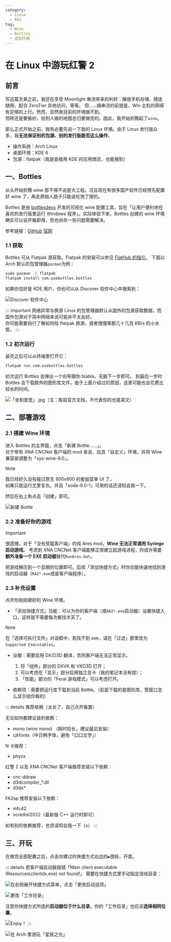 ```yaml
---
category:
  - Linux
  - RA2
tag:
  - Wine
  - Bottles
  - 虚拟环境
---
```


# 在 Linux 中游玩红警 2

## 前言

写这篇文章之前，我还在享受 Moonlight 串流带来的利好：解放手机存储、随连随用、配合 ZeroTier 异地访问，等等。
但……搞串流的前提是，Win 主机的网得有足够的上行。然而，显然我目前的环境做不到。  
但砖还是要搬的，给别人做的地图总归要做完的。因此，我开始折腾起了`wine`。

那么正式开始之前，我有必要先说一下我的 Linux 环境。由于 Linux 发行版众多，我**无法保证别的包源、别的发行版能否这么操作**。

- 操作系统：Arch Linux
- 桌面环境：KDE 6
- 包源：flatpak（我是直接用 KDE 的应用商店，也能搜到）

## 一、Bottles

从头开始折腾 wine 那不得不说是大工程。况且现在有很多国产软件已经预先配置好 wine 了，再走原始人路子只能说吃饱了撑的。

Bottles 是由 [bottlesdevs](https://github.com/bottlesdevs) 开发的可视化 wine 配置工具，旨在「让用户便利地在喜欢的发行版里运行 Windows 程序」。实际体验下来，Bottles 创建的 wine 环境确实可以说开箱即用，但也尚存一些问题需要解决。

参考链接：[GitHub](https://github.com/bottlesdevs/Bottles) [官网](https://usebottles.com/)

### 1.1 获取

Bottles 可从 Flatpak 源获取。Flatpak 的安装可以参见 [FlatHub 的指引](https://flathub.org/setup)，
下面以 Arch 默认的包管理器`pacman`为例：

```zsh
sudo pacman -S flatpak
flatpak install com.usebottles.bottles
```

如果你恰好是 KDE 用户，你也可以从 Discover 软件中心中搜索到：

![Discover 软件中心](kde_discover_bottles_search.webp)

::: important 网络异常与换源
Linux 的包管理器默认从国外的包源获取数据，而国外包源对于简中网络来说可能并不太友好。  
你可能需要自行了解如何给 flatpak 换源，或者慢慢等那几十几百 KB/s 的小水管。
:::

### 1.2 初次运行

装完之后可以从终端里打开它：
```zsh
flatpak run com.usebottles.bottles
```

初次运行 Bottles 会弹出一个向导跟你 blabla，无脑下一步即可。
到最后一步时 Bottles 会下载额外的图形库文件，由于上面介绍过的原因，这里可能也会花费比较长的时间。

![「坐和放宽」.jpg（注：取自官方文档，不代表你的也是英文）](bottles_init_downloading.webp)

## 二、部署游戏

### 2.1 搭建 Wine 环境

进入 Bottles 的主界面，点击「新建 Bottle……」。  
对于带有 XNA CNCNet 客户端的 mod 来说，应选「自定义」环境，并将 Wine 兼容层调整为「sys-wine-9.0」。

> [!note]
> 我已经好久没有碰过原生 800x600 的套娃菜单 UI 了。  
> 如果只是运行尤里复仇，并且「soda-9.0-1」可用的话还请知会我一下。

然后在右上角点击「创建」即可。

![新建 Bottle](bottles_new_venv.webp)

### 2.2 准备好你的游戏

> [!important]
> 很遗憾，对于「没有搭载客户端」的纯 Ares mod，**Wine 无法正常调用 Syringe 启动游戏**。
> 考虑到 XNA CNCNet 客户端能够正常建立起游戏进程，你或许需要**额外准备一个 EXE 启动器**替代`RunAres.bat`。

把游戏解压到一个显眼的位置即可。后续「添加快捷方式」时你应能快速地找到游戏的启动器（`RA2*.exe`或是客户端程序）。

### 2.3 补充设置

点开你刚刚建好的 Wine 环境。

- 「添加快捷方式」功能：可以为你的客户端（或`RA2*.exe`启动器）设置快捷入口，这样就不需要每次都找半天了。  

> [!note]
> 在「选择可执行文件」对话框中，若找不到 exe，请在「过滤」那里改为`Supported Executables`。

- 设置：需要启用 DX/D3D 翻译，否则客户端无法正常显示。

  1. 将「组件」部分的 DXVK 和 VKD3D 打开；
  2. 可以考虑在「显示」部分启用独立显卡（我的笔记本没有捏）；
  3. 「性能」部分的「Feral 游戏模式」可以考虑打开。

- 依赖项：需要把运行库下载到当前 Bottle。（前面下载的是图形库，管窗口怎么显示给你看的）

::: details 推荐依赖（太长了，自己点开看罢）

无论如何都建议装的依赖：

- mono (wine mono) （耗时较长，建议最后安装）
- cjkfonts（中日韩字体，避免「口口文学」）

N 卡推荐：

- physx

红警 2 以及 XNA CNCNet 客户端推荐安装以下依赖：

- cnc-ddraw
- d3dcompiler_*.dll
- d3dx*
<!-- - gdiplus -->

FA2sp 推荐安装以下依赖：

- mfc42
- vcredist2022（最新版 C++ 运行时即可）

如有别的依赖推荐，也烦请知会我一下（x）
:::

## 三、开玩

在做完全部配置之后，点击你建过的快捷方式右边的`▶`图标，开耍。

::: details 若客户端启动器报错「Main client executable (Resources\clientdx.exe) not found!」
需要在快捷方式里手动指定游戏目录：

![在右侧展开快捷方式菜单，点击「更改启动选项」](client_not_found_so1.webp)

![更改「工作目录」](client_not_found_so2.webp)

注意你快捷方式所选的**启动器位于什么目录**，你的「工作目录」也应该**选择相同位置**。

![Enjoy！](client_not_found_so3.webp)
:::

![在 Arch 里游玩「星辰之光」](linux_bottles_ES.webp)
